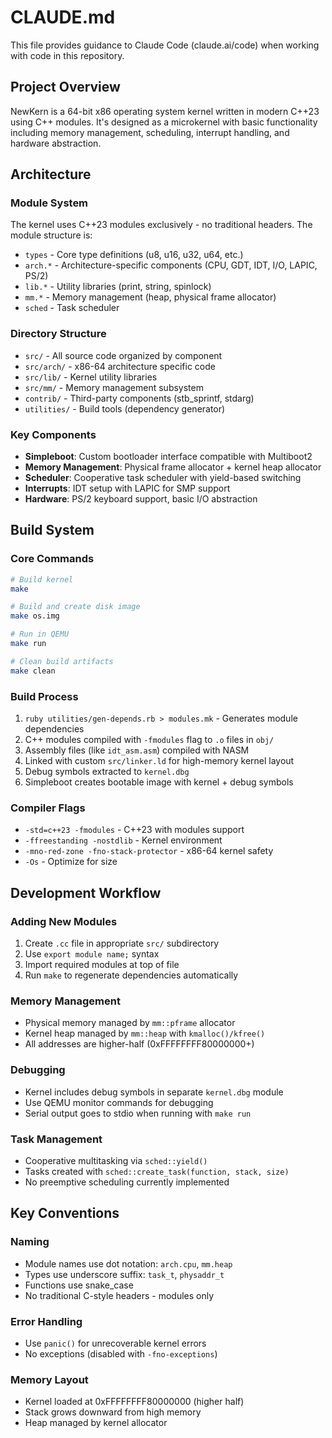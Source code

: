 # CLAUDE.md

This file provides guidance to Claude Code (claude.ai/code) when working with code in this repository.

## Project Overview

NewKern is a 64-bit x86 operating system kernel written in modern C++23 using C++ modules. It's designed as a microkernel with basic functionality including memory management, scheduling, interrupt handling, and hardware abstraction.

## Architecture

### Module System
The kernel uses C++23 modules exclusively - no traditional headers. The module structure is:

- `types` - Core type definitions (u8, u16, u32, u64, etc.)
- `arch.*` - Architecture-specific components (CPU, GDT, IDT, I/O, LAPIC, PS/2)
- `lib.*` - Utility libraries (print, string, spinlock)
- `mm.*` - Memory management (heap, physical frame allocator)
- `sched` - Task scheduler

### Directory Structure
- `src/` - All source code organized by component
- `src/arch/` - x86-64 architecture specific code
- `src/lib/` - Kernel utility libraries  
- `src/mm/` - Memory management subsystem
- `contrib/` - Third-party components (stb_sprintf, stdarg)
- `utilities/` - Build tools (dependency generator)

### Key Components
- **Simpleboot**: Custom bootloader interface compatible with Multiboot2
- **Memory Management**: Physical frame allocator + kernel heap allocator
- **Scheduler**: Cooperative task scheduler with yield-based switching
- **Interrupts**: IDT setup with LAPIC for SMP support
- **Hardware**: PS/2 keyboard support, basic I/O abstraction

## Build System

### Core Commands
```bash
# Build kernel
make

# Build and create disk image
make os.img

# Run in QEMU
make run

# Clean build artifacts
make clean
```

### Build Process
1. `ruby utilities/gen-depends.rb > modules.mk` - Generates module dependencies
2. C++ modules compiled with `-fmodules` flag to `.o` files in `obj/`
3. Assembly files (like `idt_asm.asm`) compiled with NASM
4. Linked with custom `src/linker.ld` for high-memory kernel layout
5. Debug symbols extracted to `kernel.dbg`
6. Simpleboot creates bootable image with kernel + debug symbols

### Compiler Flags
- `-std=c++23 -fmodules` - C++23 with modules support
- `-ffreestanding -nostdlib` - Kernel environment
- `-mno-red-zone -fno-stack-protector` - x86-64 kernel safety
- `-Os` - Optimize for size

## Development Workflow

### Adding New Modules
1. Create `.cc` file in appropriate `src/` subdirectory
2. Use `export module name;` syntax
3. Import required modules at top of file
4. Run `make` to regenerate dependencies automatically

### Memory Management
- Physical memory managed by `mm::pframe` allocator
- Kernel heap managed by `mm::heap` with `kmalloc()/kfree()`
- All addresses are higher-half (0xFFFFFFFF80000000+)

### Debugging
- Kernel includes debug symbols in separate `kernel.dbg` module
- Use QEMU monitor commands for debugging
- Serial output goes to stdio when running with `make run`

### Task Management
- Cooperative multitasking via `sched::yield()`
- Tasks created with `sched::create_task(function, stack, size)`
- No preemptive scheduling currently implemented

## Key Conventions

### Naming
- Module names use dot notation: `arch.cpu`, `mm.heap`
- Types use underscore suffix: `task_t`, `physaddr_t`
- Functions use snake_case
- No traditional C-style headers - modules only

### Error Handling
- Use `panic()` for unrecoverable kernel errors
- No exceptions (disabled with `-fno-exceptions`)

### Memory Layout
- Kernel loaded at 0xFFFFFFFF80000000 (higher half)
- Stack grows downward from high memory
- Heap managed by kernel allocator